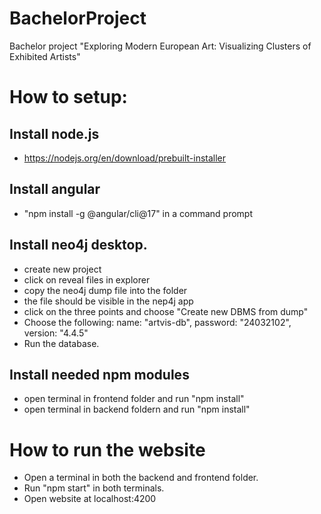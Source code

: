 # BachelorProject
Bachelor project "Exploring Modern European Art: Visualizing Clusters of Exhibited Artists"
# How to setup:
## Install node.js
- https://nodejs.org/en/download/prebuilt-installer
## Install angular
- "npm install -g @angular/cli@17" in a command prompt
## Install neo4j desktop.
- create new project
- click on reveal files in explorer
- copy the neo4j dump file into the folder
- the file should be visible in the nep4j app
- click on the three points and choose "Create new DBMS from dump"
- Choose the following: name: "artvis-db", password: "24032102", version: "4.4.5"
- Run the database.
## Install needed npm modules
- open terminal in frontend folder and run "npm install"
- open terminal in backend foldern and run "npm install"
# How to run the website
- Open a terminal in both the backend and frontend folder. 
- Run "npm start" in both terminals.
- Open website at localhost:4200

